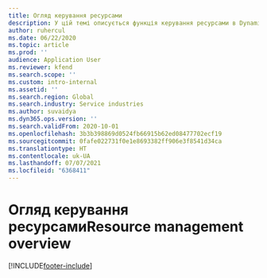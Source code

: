 ```yaml
---
title: Огляд керування ресурсами
description: У цій темі описується функція керування ресурсами в Dynamics 365 Project Operations.
author: ruhercul
ms.date: 06/22/2020
ms.topic: article
ms.prod: ''
audience: Application User
ms.reviewer: kfend
ms.search.scope: ''
ms.custom: intro-internal
ms.assetid: ''
ms.search.region: Global
ms.search.industry: Service industries
ms.author: suvaidya
ms.dyn365.ops.version: ''
ms.search.validFrom: 2020-10-01
ms.openlocfilehash: 3b3b398869d0524fb66915b62ed08477702ecf19
ms.sourcegitcommit: 0fafe022731f0e1e8693382ff906e3f8541d34ca
ms.translationtype: HT
ms.contentlocale: uk-UA
ms.lasthandoff: 07/07/2021
ms.locfileid: "6368411"
---
```

# <a name="resource-management-overview"></a><span data-ttu-id="00d95-103">Огляд керування ресурсами</span><span class="sxs-lookup"><span data-stu-id="00d95-103">Resource management overview</span></span>


[!INCLUDE[footer-include](../includes/footer-banner.md)]